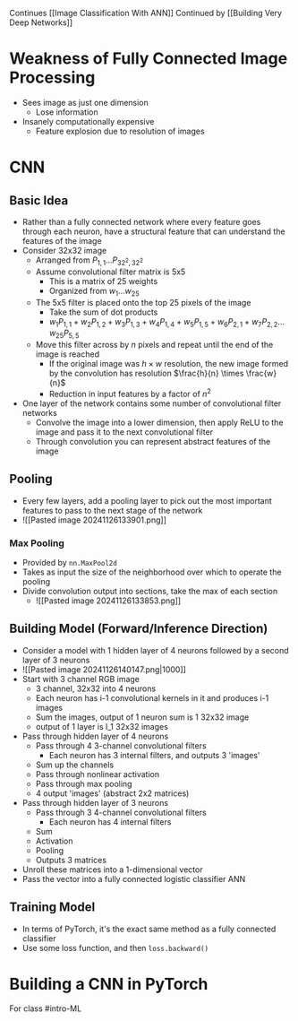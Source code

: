 Continues [[Image Classification With ANN]]
Continued by [[Building Very Deep Networks]]
# Weakness of Fully Connected Image Processing
- Sees image as just one dimension
	- Lose information
- Insanely computationally expensive
	- Feature explosion due to resolution of images
# CNN
## Basic Idea
- Rather than a fully connected network where every feature goes through each neuron, have a structural feature that can understand the features of the image
- Consider 32x32 image
	- Arranged from $P_{1,\,1}\dots P_{32^{2},\,32^{2}}$
	- Assume convolutional filter matrix is 5x5
		- This is a matrix of 25 weights
		- Organized from $w_{1}\dots w_{25}$
	- The 5x5 filter is placed onto the top 25 pixels of the image
		- Take the sum of dot products
		- $w_{1}P_{1,\,1}+w_{2}P_{1,\,2}+w_{3}P_{1,\,3}+w_{4}P_{1,\,4}+w_{5}P_{1,\,5}+w_{6}P_{2,\,1}+w_{7}P_{2,\,2}\dots w_{25}P_{5,\,5}$
	- Move this filter across by $n$ pixels and repeat until the end of the image is reached
		- If the original image was $h\times w$ resolution, the new image formed by the convolution has resolution $\frac{h}{n} \times \frac{w}{n}$
		- Reduction in input features by a factor of $n^{2}$
- One layer of the network contains some number of convolutional filter networks
	- Convolve the image into a lower dimension, then apply ReLU to the image and pass it to the next convolutional filter
	- Through convolution you can represent abstract features of the image
## Pooling
- Every few layers, add a pooling layer to pick out the most important features to pass to the next stage of the network
- ![[Pasted image 20241126133901.png]]
### Max Pooling
- Provided by `nn.MaxPool2d`
- Takes as input the size of the neighborhood over which to operate the pooling
- Divide convolution output into sections, take the max of each section
	- ![[Pasted image 20241126133853.png]]


## Building Model (Forward/Inference Direction)
- Consider a model with 1 hidden layer of 4 neurons followed by a second layer of 3 neurons
- ![[Pasted image 20241126140147.png|1000]]
- Start with 3 channel RGB image
	- 3 channel, 32x32 into 4 neurons
	- Each neuron has i-1 convolutional kernels in it and produces i-1 images
	- Sum the images, output of 1 neuron sum is 1 32x32 image
	- output of 1 layer is l_1 32x32 images
- Pass through hidden layer of 4 neurons
	- Pass through 4 3-channel convolutional filters
		- Each neuron has 3 internal filters, and outputs 3 'images'
	- Sum up the channels
	- Pass through nonlinear activation
	- Pass through max pooling
	- 4 output 'images' (abstract 2x2 matrices)
- Pass through hidden layer of 3 neurons
	- Pass through 3 4-channel convolutional filters
		- Each neuron has 4 internal filters
	- Sum
	- Activation
	- Pooling
	- Outputs 3 matrices
- Unroll these matrices into a 1-dimensional vector
- Pass the vector into a fully connected logistic classifier ANN
## Training Model
- In terms of PyTorch, it's the exact same method as a fully connected classifier
- Use some loss function, and then `loss.backward()`
# Building a CNN in PyTorch

For class #intro-ML 